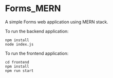 # Forms_MERN

A simple Forms web application using MERN stack.

To run the backend application:
```
npm install
node index.js
```
To run the frontend application:
```
cd frontend
npm install
npm run start
```
